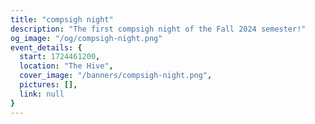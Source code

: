 ```yaml
---
title: "compsigh night"
description: "The first compsigh night of the Fall 2024 semester!"
og_image: "/og/compsigh-night.png"
event_details: {
  start: 1724461200,
  location: "The Hive",
  cover_image: "/banners/compsigh-night.png",
  pictures: [],
  link: null
}
---
```


